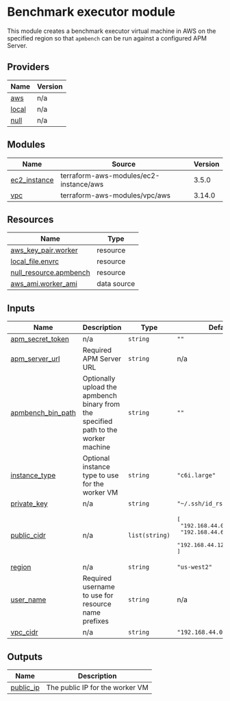 <!-- BEGIN_TF_DOCS -->
# Benchmark executor module

This module creates a benchmark executor virtual machine in AWS on the specified region
so that `apmbench` can be run against a configured APM Server.

## Providers

| Name | Version |
|------|---------|
| <a name="provider_aws"></a> [aws](#provider\_aws) | n/a |
| <a name="provider_local"></a> [local](#provider\_local) | n/a |
| <a name="provider_null"></a> [null](#provider\_null) | n/a |

## Modules

| Name | Source | Version |
|------|--------|---------|
| <a name="module_ec2_instance"></a> [ec2\_instance](#module\_ec2\_instance) | terraform-aws-modules/ec2-instance/aws | 3.5.0 |
| <a name="module_vpc"></a> [vpc](#module\_vpc) | terraform-aws-modules/vpc/aws | 3.14.0 |

## Resources

| Name | Type |
|------|------|
| [aws_key_pair.worker](https://registry.terraform.io/providers/hashicorp/aws/latest/docs/resources/key_pair) | resource |
| [local_file.envrc](https://registry.terraform.io/providers/hashicorp/local/latest/docs/resources/file) | resource |
| [null_resource.apmbench](https://registry.terraform.io/providers/hashicorp/null/latest/docs/resources/resource) | resource |
| [aws_ami.worker_ami](https://registry.terraform.io/providers/hashicorp/aws/latest/docs/data-sources/ami) | data source |

## Inputs

| Name | Description | Type | Default | Required |
|------|-------------|------|---------|:--------:|
| <a name="input_apm_secret_token"></a> [apm\_secret\_token](#input\_apm\_secret\_token) | n/a | `string` | `""` | no |
| <a name="input_apm_server_url"></a> [apm\_server\_url](#input\_apm\_server\_url) | Required APM Server URL | `string` | n/a | yes |
| <a name="input_apmbench_bin_path"></a> [apmbench\_bin\_path](#input\_apmbench\_bin\_path) | Optionally upload the apmbench binary from the specified path to the worker machine | `string` | `""` | no |
| <a name="input_instance_type"></a> [instance\_type](#input\_instance\_type) | Optional instance type to use for the worker VM | `string` | `"c6i.large"` | no |
| <a name="input_private_key"></a> [private\_key](#input\_private\_key) | n/a | `string` | `"~/.ssh/id_rsa_terraform"` | no |
| <a name="input_public_cidr"></a> [public\_cidr](#input\_public\_cidr) | n/a | `list(string)` | <pre>[<br>  "192.168.44.0/26",<br>  "192.168.44.64/26",<br>  "192.168.44.128/26"<br>]</pre> | no |
| <a name="input_region"></a> [region](#input\_region) | n/a | `string` | `"us-west2"` | no |
| <a name="input_user_name"></a> [user\_name](#input\_user\_name) | Required username to use for resource name prefixes | `string` | n/a | yes |
| <a name="input_vpc_cidr"></a> [vpc\_cidr](#input\_vpc\_cidr) | n/a | `string` | `"192.168.44.0/24"` | no |

## Outputs

| Name | Description |
|------|-------------|
| <a name="output_public_ip"></a> [public\_ip](#output\_public\_ip) | The public IP for the worker VM |
<!-- END_TF_DOCS -->